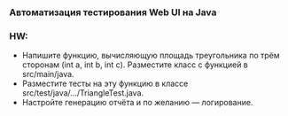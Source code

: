 ### Автоматизация тестирования Web UI на Java
### HW:
- Напишите функцию, вычисляющую площадь треугольника по трём сторонам (int a, int b, int c). Разместите класс с функцией в src/main/java. 
- Разместите тесты на эту функцию в классе src/test/java/.../TriangleTest.java. 
- Настройте генерацию отчёта и по желанию — логирование.